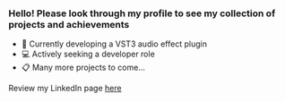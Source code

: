 ### Hello! Please look through my profile to see my collection of projects and achievements

- :minidisc: Currently developing a VST3 audio effect plugin
- :computer: Actively seeking a developer role
- :clipboard: Many more projects to come...

Review my LinkedIn page [here](https://www.linkedin.com/in/anthonyincorvati)
